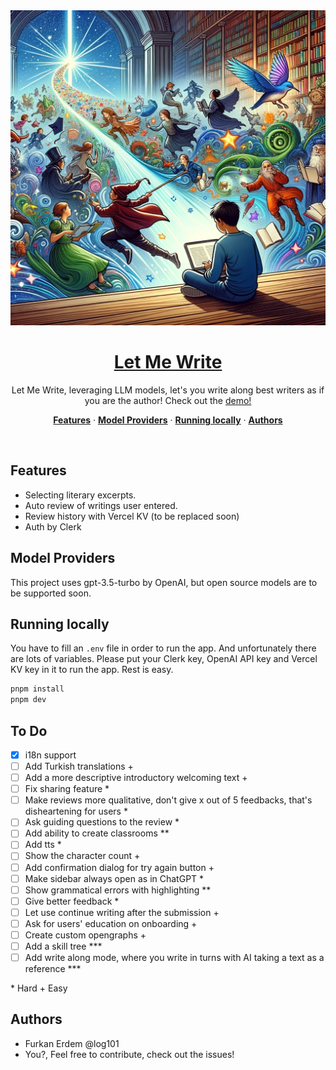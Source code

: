 <a href="https://letmewrite.vercel.app/">
  <img alt="Project cover photo" src="assets/images/let-me-write-cover.webp">
  <h1 align="center">Let Me Write</h1>
</a>

<p align="center">
  Let Me Write, leveraging LLM models, let's you write along best writers as if you are the author! Check out the <a href="https://letmewrite.vercel.app/">demo!</a>
</p>

<p align="center">
  <a href="#features"><strong>Features</strong></a> ·
  <a href="#model-providers"><strong>Model Providers</strong></a> ·
  <a href="#running-locally"><strong>Running locally</strong></a> ·
  <a href="#authors"><strong>Authors</strong></a>
</p>
<br/>

## Features

- Selecting literary excerpts.
- Auto review of writings user entered.
- Review history with Vercel KV (to be replaced soon)
- Auth by Clerk

## Model Providers

This project uses gpt-3.5-turbo by OpenAI, but open source models are to be supported soon.

## Running locally

You have to fill an `.env` file in order to run the app. And unfortunately there are lots of variables. Please put your Clerk key, OpenAI API key and Vercel KV key in it to run the app. Rest is easy.

```bash
pnpm install
pnpm dev
```

## To Do

- [x] i18n support
- [ ] Add Turkish translations +
- [ ] Add a more descriptive introductory welcoming text +
- [ ] Fix sharing feature *
- [ ] Make reviews more qualitative, don't give x out of 5 feedbacks, that's disheartening for users *
- [ ] Ask guiding questions to the review *
- [ ] Add ability to create classrooms **
- [ ] Add tts *
- [ ] Show the character count +
- [ ] Add confirmation dialog for try again button +
- [ ] Make sidebar always open as in ChatGPT *
- [ ] Show grammatical errors with highlighting **
- [ ] Give better feedback *
- [ ] Let use continue writing after the submission +
- [ ] Ask for users' education on onboarding +
- [ ] Create custom opengraphs +
- [ ] Add a skill tree ***
- [ ] Add write along mode, where you write in turns with AI taking a text as a reference ***

\* Hard
\+ Easy

## Authors

- Furkan Erdem @log101
- You?, Feel free to contribute, check out the issues!
